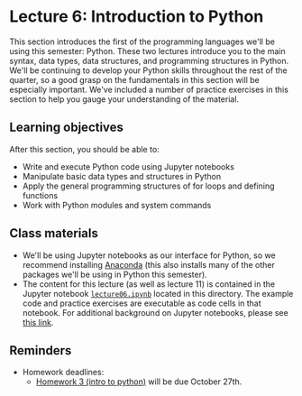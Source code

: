 # Lecture 6: Introduction to Python

This section introduces the first of the programming languages we'll be using this semester: Python. These two lectures introduce you to the main syntax, data types, data structures, and programming structures in Python. We'll be continuing to develop your Python skills throughout the rest of the quarter, so a good grasp on the fundamentals in this section will be especially important. We've included a number of practice exercises in this section to help you gauge your understanding of the material. 

## Learning objectives

After this section, you should be able to:
- Write and execute Python code using Jupyter notebooks
- Manipulate basic data types and structures in Python
- Apply the general programming structures of for loops and defining functions
- Work with Python modules and system commands

## Class materials

- We'll be using Jupyter notebooks as our interface for Python, so we recommend installing [Anaconda](https://github.com/fredhutchio/tfcb_2019/tree/master/software#python) (this also installs many of the other packages we'll be using in Python this semester).
- The content for this lecture (as well as lecture 11) is contained in the Jupyter notebook [`lecture06.ipynb`](lecture06.ipynb) located in this directory. The example code and practice exercises are executable as code cells in that notebook. For additional background on Jupyter notebooks, please see [this link](https://realpython.com/jupyter-notebook-introduction/).

## Reminders
- Homework deadlines:
  - [Homework 3 (intro to python)](../../homeworks/homework03) will be due October 27th.
